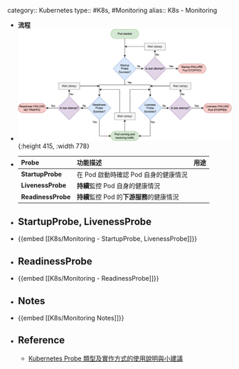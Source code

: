 category:: Kubernetes
type:: #K8s, #Monitoring
alias:: K8s - Monitoring

- **流程**
- ![k8s-monitoring.png](../assets/k8s-monitoring_1703770407343_0.png){:height 415, :width 778}
- |**Probe**|**功能描述**|**用途**|
  |--|--|--|
  |**StartupProbe**|在 Pod 啟動時確認 Pod 自身的健康情況||
  |**LivenessProbe**|**持續**監控 Pod 自身的健康情況||
  |**ReadinessProbe**|**持續**監控 Pod 的**下游服務**的健康情況||
- ## StartupProbe, LivenessProbe
- {{embed [[K8s/Monitoring - StartupProbe, LivenessProbe]]}}
- ## ReadinessProbe
- {{embed [[K8s/Monitoring - ReadinessProbe]]}}
- ## Notes
- {{embed [[K8s/Monitoring Notes]]}}
- ## Reference
	- [Kubernetes Probe 類型及實作方式的使用說明與小建議](https://blog.pichuang.com.tw/20230529-kubernetes-probe.html)
